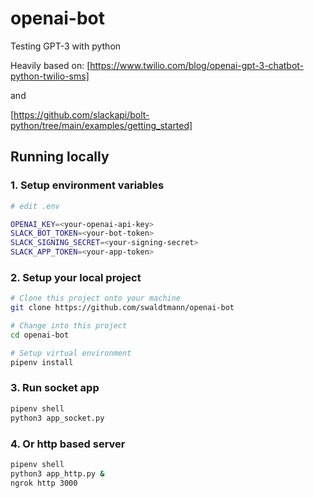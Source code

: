 # openai-bot

Testing GPT-3 with python

Heavily based on:
[https://www.twilio.com/blog/openai-gpt-3-chatbot-python-twilio-sms]

and

[https://github.com/slackapi/bolt-python/tree/main/examples/getting_started]

## Running locally

### 1. Setup environment variables

```zsh
# edit .env

OPENAI_KEY=<your-openai-api-key>
SLACK_BOT_TOKEN=<your-bot-token>
SLACK_SIGNING_SECRET=<your-signing-secret>
SLACK_APP_TOKEN=<your-app-token>
```

### 2. Setup your local project

```zsh
# Clone this project onto your machine
git clone https://github.com/swaldtmann/openai-bot

# Change into this project
cd openai-bot

# Setup virtual environment
pipenv install
```

### 3. Run socket app

```zsh
pipenv shell
python3 app_socket.py
```

### 4. Or http based server

```zsh
pipenv shell
python3 app_http.py &
ngrok http 3000
```
